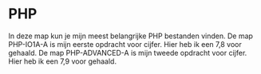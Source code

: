# PHP
In deze map kun je mijn meest belangrijke PHP bestanden vinden.
De map PHP-IO1A-A is mijn eerste opdracht voor cijfer. Hier heb ik een 7,8 voor gehaald.
De map PHP-ADVANCED-A is mijn tweede opdracht voor cijfer. Hier heb ik een 7,9 voor gehaald.
